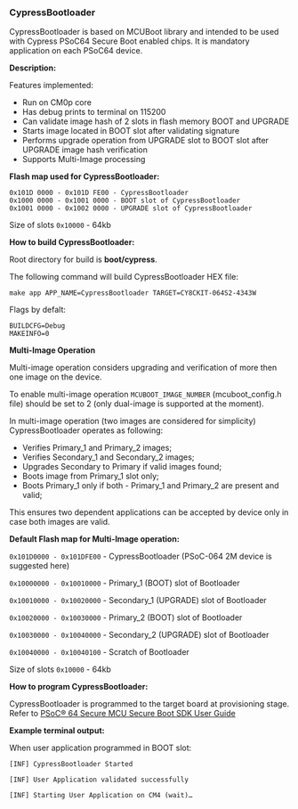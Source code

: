 ### CypressBootloader

CypressBootloader is based on MCUBoot library and intended to be used with Cypress PSoC64 Secure Boot enabled chips. It is mandatory application on each PSoC64 device.

**Description:**

Features implemented:
* Run on CM0p core
* Has debug prints to terminal on 115200
* Can validate image hash of 2 slots in flash memory BOOT and UPGRADE
* Starts image located in BOOT slot after validating signature
* Performs upgrade operation from UPGRADE slot to BOOT slot after UPGRADE image hash verification
* Supports Multi-Image processing
  
**Flash map used for CypressBootloader:**

    0x101D 0000 - 0x101D FE00 - CypressBootloader
    0x1000 0000 - 0x1001 0000 - BOOT slot of CypressBootloader
    0x1001 0000 - 0x1002 0000 - UPGRADE slot of CypressBootloader

Size of slots `0x10000` - 64kb

**How to build CypressBootloader:**

Root directory for build is **boot/cypress**.

The following command will build CypressBootloader HEX file:

    make app APP_NAME=CypressBootloader TARGET=CY8CKIT-064S2-4343W

Flags by defalt:

    BUILDCFG=Debug
    MAKEINFO=0

**Multi-Image Operation**

Multi-image operation considers upgrading and verification of more then one image on the device.

To enable multi-image operation `MCUBOOT_IMAGE_NUMBER` (mcuboot_config.h file) should be set to 2 (only dual-image is supported at the moment).

In multi-image operation (two images are considered for simplicity) CypressBootloader operates as following:

* Verifies Primary_1 and Primary_2 images;
* Verifies Secondary_1 and Secondary_2 images;
* Upgrades Secondary to Primary if valid images found;
* Boots image from Primary_1 slot only;
* Boots Primary_1 only if both - Primary_1 and Primary_2 are present and valid;

This ensures two dependent applications can be accepted by device only in case both images are valid.

**Default Flash map for Multi-Image operation:**

`0x101D0000 - 0x101DFE00` - CypressBootloader (PSoC-064 2M device is suggested here)

`0x10000000 - 0x10010000` - Primary_1 (BOOT) slot of Bootloader

`0x10010000 - 0x10020000` - Secondary_1 (UPGRADE) slot of Bootloader

`0x10020000 - 0x10030000` - Primary_2 (BOOT) slot of Bootloader

`0x10030000 - 0x10040000` - Secondary_2 (UPGRADE) slot of Bootloader

`0x10040000 - 0x10040100` - Scratch of Bootloader

Size of slots `0x10000` - 64kb

**How to program CypressBootloader:**

CypressBootloader is programmed to the target board at provisioning stage. Refer to [PSoC® 64 Secure MCU Secure Boot SDK User Guide](https://www.cypress.com/documentation/software-and-drivers/psoc-64-secure-mcu-secure-boot-sdk-user-guide)

**Example terminal output:**

When user application programmed in BOOT slot:

    [INF] CypressBootloader Started

    [INF] User Application validated successfully

    [INF] Starting User Application on CM4 (wait)…
